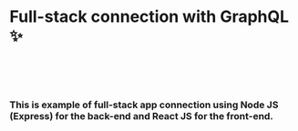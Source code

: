 # Full-stack connection with GraphQL ✨

</br>
</br>
</br>

### This is example of full-stack app connection using Node JS (Express) for the back-end and React JS for the front-end.

</br>
